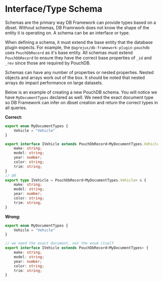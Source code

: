 # Interface/Type Schema

Schemas are the primary way DB Framework can provide types based on a dbset.  Without schemas, DB Framrwork does not know the shape of the entity it is operating on.  A schema can be an interface or type.

When defining a schema, it must extend the base entity that the database plugin expects.  For example, the `@agrejus/db-framework-plugin-pouchdb` uses `PouchDbRecord` as it's base entity.  All schemas must extend `PouchDbRecord` to ensure they have the correct base properties of `_id` and `_rev` since those are required by PouchDB.

Schemas can have any number of properties or nested properties.  Nested objects and arrays work out of the box.  It should be noted that nested arrays do impact performance on large datasets.

Below is an example of creating a new PouchDB schema.  You will notice we have `MyDocumentTypes` declared as well.  We need the exact document type so DB Framework can infer on dbset creation and return the correct types in all queries.

**Correct:**
```typescript
export enum MyDocumentTypes {
    Vehicle = "Vehicle"
}

export interface IVehicle extends PouchDbRecord<MyDocumentTypes.Vehicle> {
    make: string;
    model: string;
    year: number;
    color: string;
    trim: string;
}
// OR
export type IVehicle = PouchDbRecord<MyDocumentTypes.Vehicle> & {
    make: string;
    model: string;
    year: number;
    color: string;
    trim: string;
}
```

**Wrong:**
```typescript
export enum MyDocumentTypes {
    Vehicle = "Vehicle"
}

// we need the exact document, not the enum itself
export interface IVehicle extends PouchDbRecord<MyDocumentTypes> {
    make: string;
    model: string;
    year: number;
    color: string;
    trim: string;
}
```
